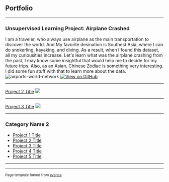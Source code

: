 ## Portfolio

---

### Unsupervised Learning Project: Airplane Crashed

I am a traveler, who always use airplane as the main transportation to discover the world. And My favorite desination is Southest Asia, where I can do snokerling, kayaking, and diving. As a result, when I found this dataset, all my curiousities increase. Let's learn what was the airplane crashing from the past, I may know some insightful that would help me to decide for my future trips. Also, as an Asian, Chinese Zodiac is something very interesting. I did some fun stuff with that to learn more about the data.
![airports-world-network](https://user-images.githubusercontent.com/63126292/100527674-00053d00-319a-11eb-8c97-93025d1dc632.png)
[![View on GitHub](https://img.shields.io/badge/GitHub-View_on_GitHub-blue?logo=GitHub)](https://github.com/apham15/Airplane_Crashed)

---
[Project 2 Title](/pdf/sample_presentation.pdf)
<img src="images/dummy_thumbnail.jpg?raw=true"/>

---
[Project 3 Title](http://example.com/)
<img src="images/dummy_thumbnail.jpg?raw=true"/>

---

### Category Name 2

- [Project 1 Title](http://example.com/)
- [Project 2 Title](http://example.com/)
- [Project 3 Title](http://example.com/)
- [Project 4 Title](http://example.com/)
- [Project 5 Title](http://example.com/)

---




---
<p style="font-size:11px">Page template forked from <a href="https://github.com/evanca/quick-portfolio">evanca</a></p>
<!-- Remove above link if you don't want to attibute -->
